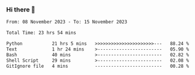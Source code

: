 ### Hi there 👋

<!--
**ututono/ututono** is a ✨ _special_ ✨ repository because its `README.md` (this file) appears on your GitHub profile.

Here are some ideas to get you started:

- 🔭 I’m currently working on ...
- 🌱 I’m currently learning ...
- 👯 I’m looking to collaborate on ...
- 🤔 I’m looking for help with ...
- 💬 Ask me about ...
- 📫 How to reach me: ...
- 😄 Pronouns: ...
- ⚡ Fun fact: ...
-->



<!--START_SECTION:waka-->

```txt
From: 08 November 2023 - To: 15 November 2023

Total Time: 23 hrs 54 mins

Python           21 hrs 5 mins   >>>>>>>>>>>>>>>>>>>>>>---   88.24 %
Text             1 hr 24 mins    >------------------------   05.90 %
Bash             40 mins         >------------------------   02.82 %
Shell Script     29 mins         >------------------------   02.08 %
GitIgnore file   4 mins          -------------------------   00.28 %
```

<!--END_SECTION:waka-->
